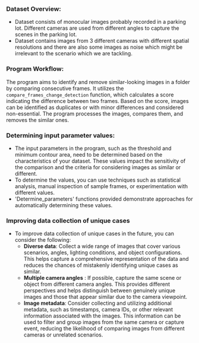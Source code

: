 
### Dataset Overview: ###
* Dataset consists of monocular images probably recorded in a parking lot. Different cameras are used from different angles to capture the scenes in the parking lot. 
* Dataset contains images from 3 different cameras with different spatial resolutions and there are also some images as noise which might be irrelevant to the scenario which we are tackling. 
  

### Program Workflow: ###
The program aims to identify and remove similar-looking images in a folder by comparing consecutive frames. It utilizes the `compare_frames_change_detection` function, which calculates a score indicating the difference between two frames. Based on the score, images can be identified as duplicates or with minor differences and considered non-essential. The program processes the images, compares them, and removes the similar ones. 
  
### Determining input parameter values: ###
* The input parameters in the program, such as the threshold and minimum contour area, need to be determined based on the characteristics of your dataset. These values impact the sensitivity of the comparison and the criteria for considering images as similar or different. 
* To determine the values, you can use techniques such as statistical analysis, manual inspection of sample frames, or experimentation with different values.
*  'Determine_parameters' functions provided demonstrate approaches for automatically determining these values.

### Improving data collection of unique cases ###
* To improve data collection of unique cases in the future, you can consider the following:
  * **Diverse data**: Collect a wide range of images that cover various scenarios, angles, lighting conditions, and object configurations. This helps capture a comprehensive representation of the data and reduces the chances of mistakenly identifying unique cases as similar.
  *  **Multiple camera angles** : If possible, capture the same scene or object from different camera angles. This provides different perspectives and helps distinguish between genuinely unique images and those that appear similar due to the camera viewpoint.
  *  **Image metadata**: Consider collecting and utilizing additional metadata, such as timestamps, camera IDs, or other relevant information associated with the images. This information can be used to filter and group images from the same camera or capture event, reducing the likelihood of comparing images from different cameras or unrelated scenarios.

